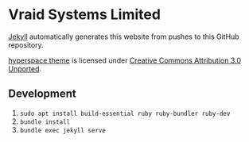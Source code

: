 # Vraid Systems Limited

[Jekyll](http://github.com/mojombo/jekyll) automatically generates this website
from pushes to this GitHub repository.

[hyperspace theme](https://html5up.net/hyperspace) is licensed under
[Creative Commons Attribution 3.0 Unported](http://creativecommons.org/licenses/by/3.0/).

## Development
1. `sudo apt install build-essential ruby ruby-bundler ruby-dev`
1. `bundle install`
1. `bundle exec jekyll serve`
